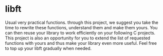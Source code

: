 # libft
Usual very practical functions. through this project, we suggest you take the time to rewrite these functions, understand them and make them yours. 
You can then reuse your library to work efficiently on your following C projects.
This project is also an opportunity for you to extend the list of requested functions with yours and thus make your library even more useful.
Feel free to top up your libft gradually when needed.
